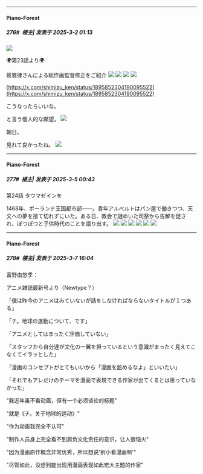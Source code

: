﻿
*****

####  Piano-Forest  
##### 276#         楼主| 发表于 2025-3-2 01:13

<img src="https://p.sda1.dev/22/049b87c5b3c32f087545f7ebccb3e9b6/20250302_005628.jpg" referrerpolicy="no-referrer">

🌍️第23話より🌍️

筱雅律さんによる総作画監督修正をご紹介
<img src="https://p.sda1.dev/22/a33b0ddf84bce4516d16acfb74242673/20250302_005725.jpg" referrerpolicy="no-referrer">
<img src="https://p.sda1.dev/22/595512fcbefdc116c143233e01686a3b/20250302_005727.jpg" referrerpolicy="no-referrer">
<img src="https://p.sda1.dev/22/54b51eb97502d0f9662589dad61d9ac8/20250302_005729.jpg" referrerpolicy="no-referrer">
<img src="https://p.sda1.dev/22/c37c6b92fb5dec789e9ae1044ca410a4/20250302_005730.jpg" referrerpolicy="no-referrer">

[https://x.com/shimizu_ken/status/1895852304190095522](https://x.com/shimizu_ken/status/1895852304190095522)

こうなったらいいな。

と言う個人的な願望。
<img src="https://p.sda1.dev/22/57c4f3f6b0ce48544ca21aefae81b065/20250302_005737.jpg" referrerpolicy="no-referrer">

朝日。

見れて良かったね。
<img src="https://p.sda1.dev/22/7b48f0855cbfee8e92100f0511238cb0/20250302_005741.jpg" referrerpolicy="no-referrer">


*****

####  Piano-Forest  
##### 277#         楼主| 发表于 2025-3-5 00:43

第24話 タウマゼインを

1468年、ポーランド王国都市部――。青年アルベルトはパン屋で働きつつ、天文への夢を捨て切れずにいた。ある日、教会で謎めいた司祭から告解を促され、ぽつぽつと子供時代のことを語り出す。
<img src="https://p.sda1.dev/22/8f78acf2d13f5c804f6c8ba86a6fe06c/img01.jpg" referrerpolicy="no-referrer">
<img src="https://p.sda1.dev/22/351743f5e2cdc99dc4a8c80b9cc955f6/img02.jpg" referrerpolicy="no-referrer">
<img src="https://p.sda1.dev/22/19e736b614edd0aac9991778739e40e0/img03.jpg" referrerpolicy="no-referrer">
<img src="https://p.sda1.dev/22/ba03d6c80b2fb0606d7f2cab99698ae5/img04.jpg" referrerpolicy="no-referrer">
<img src="https://p.sda1.dev/22/25451b2916277d907ffddd803df5edfd/img05.jpg" referrerpolicy="no-referrer">
<img src="https://p.sda1.dev/22/2bccfe7a4b897b06b34c63d6d7559625/img06.jpg" referrerpolicy="no-referrer">


*****

####  Piano-Forest  
##### 278#         楼主| 发表于 2025-3-7 16:04

富野由悠季：

アニメ雑誌最新号より（Newtype？）

「僕は昨今のアニメはみていないが話をしなければならないタイトルが１つある」

「チ。地球の運動について、です」

「アニメとしてはまったく評価していない」

「スタッフから自分達が文化の一翼を担っているという意識がまったく見えてこなくてイラッとした」

「漫画のコンセプトがとてもいいから「漫画を舐めるなよ」といいたい」

「それでもアレだけのテーマを漫画で表現できる作家が出てくるとは思っていなかった」

"我近年虽不看动画，但有一个必须谈论的标题"

"就是《チ。关于地球的运动》"

"作为动画我完全不认可"

"制作人员身上完全看不到肩负文化责任的意识，让人很恼火"

"因为漫画原作概念非常优秀，所以想说'别小看漫画啊'"

"尽管如此，没想到能出现用漫画表现如此宏大主题的作家"

